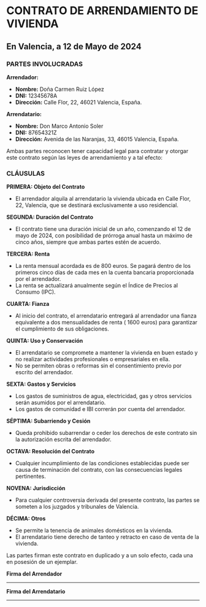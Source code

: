 # CONTRATO DE ARRENDAMIENTO DE VIVIENDA

## En Valencia, a 12 de Mayo de 2024

### PARTES INVOLUCRADAS

**Arrendador:**

- **Nombre:** Doña Carmen Ruiz López
- **DNI:** 12345678A
- **Dirección:** Calle Flor, 22, 46021 Valencia, España.

**Arrendatario:**

- **Nombre:** Don Marco Antonio Soler
- **DNI:** 87654321Z
- **Dirección:** Avenida de las Naranjas, 33, 46015 Valencia, España.

Ambas partes reconocen tener capacidad legal para contratar y otorgar este contrato según las leyes de arrendamiento y a
tal efecto:

### CLÁUSULAS

**PRIMERA: Objeto del Contrato**

- El arrendador alquila al arrendatario la vivienda ubicada en Calle Flor, 22, Valencia, que se destinará exclusivamente
  a uso residencial.

**SEGUNDA: Duración del Contrato**

- El contrato tiene una duración inicial de un año, comenzando el 12 de mayo de 2024, con posibilidad de prórroga anual
  hasta un máximo de cinco años, siempre que ambas partes estén de acuerdo.

**TERCERA: Renta**

- La renta mensual acordada es de 800 euros. Se pagará dentro de los primeros cinco días de cada mes en la cuenta
  bancaria proporcionada por el arrendador.
- La renta se actualizará anualmente según el Índice de Precios al Consumo (IPC).

**CUARTA: Fianza**

- Al inicio del contrato, el arrendatario entregará al arrendador una fianza equivalente a dos mensualidades de renta (
  1600 euros) para garantizar el cumplimiento de sus obligaciones.

**QUINTA: Uso y Conservación**

- El arrendatario se compromete a mantener la vivienda en buen estado y no realizar actividades profesionales o
  empresariales en ella.
- No se permiten obras o reformas sin el consentimiento previo por escrito del arrendador.

**SEXTA: Gastos y Servicios**

- Los gastos de suministros de agua, electricidad, gas y otros servicios serán asumidos por el arrendatario.
- Los gastos de comunidad e IBI correrán por cuenta del arrendador.

**SÉPTIMA: Subarriendo y Cesión**

- Queda prohibido subarrendar o ceder los derechos de este contrato sin la autorización escrita del arrendador.

**OCTAVA: Resolución del Contrato**

- Cualquier incumplimiento de las condiciones establecidas puede ser causa de terminación del contrato, con las
  consecuencias legales pertinentes.

**NOVENA: Jurisdicción**

- Para cualquier controversia derivada del presente contrato, las partes se someten a los juzgados y tribunales de
  Valencia.

**DÉCIMA: Otros**

- Se permite la tenencia de animales domésticos en la vivienda.
- El arrendatario tiene derecho de tanteo y retracto en caso de venta de la vivienda.

Las partes firman este contrato en duplicado y a un solo efecto, cada una en posesión de un ejemplar.

**Firma del Arrendador**
_____________________

**Firma del Arrendatario**
_____________________
